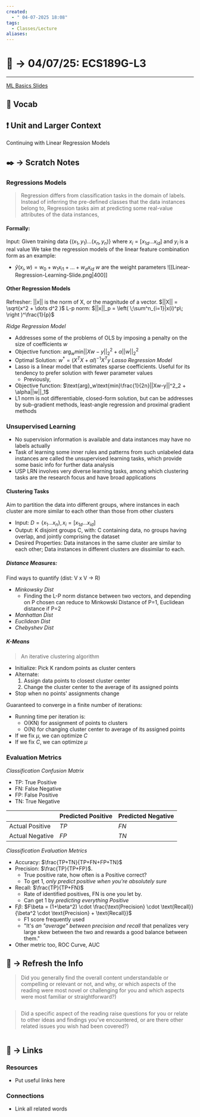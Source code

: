 ```yaml
---
created:
  - " 04-07-2025 18:08"
tags:
  - Classes/Lecture
aliases:
---
```


# 📗 ->  04/07/25: ECS189G-L3
---
[ML Basics Slides](https://drive.google.com/file/d/1-UnT3uMgD5we_rrRlAqxTxtvf0fKbHDP/view)

## 🎤 Vocab



## ❗ Unit and Larger Context
Continuing with Linear Regression Models





## ✒️ -> Scratch Notes
### Regressions Models
> Regression differs from classification tasks in the domain of labels. Instead of inferring the pre-defined classes that the data instances belong to, Regression tasks aim at predicting some real-value attributes of the data instances,
#### Formally:
Input: Given training data $\{(x_1, y_1)\dots (x_n, y_n)\}$ where $x_i = [x_{1d} \dots x_{id}]$ and $y_i$ is a real value
We take the regression models of the linear feature combination form as an example:
- $\hat{y}(x_i, w) = w_0 + w_1x_{i1} + \dots + w_dx_{id}$
$w$ are the weight parameters
![[Linear-Regression-Learning-Slide.png|400]]

#### Other Regression Models
Refresher: $||x||$ is the norm of X, or the magnitude of a vector. $||X|| = \sqrt{x^2 + \dots d^2 }$
L-p norm: $||x||_p = \left( \;\sum^n_{i=1}|x(i)^p\; \right )^\frac{1}{p}$

*Ridge Regression Model*
- Addresses some of the problems of OLS by imposing a penalty on the size of coefficients $w$
- Objective function: $\text{arg}_w\text{min}||Xw-y||^2_2 + \alpha||w||^2_2$
- Optimal Solution: $w^* = (X^TX + \alpha I)^{-1}X^Ty$
*Lasso Regression Model*
- Lasso is a linear model that estimates sparse coefficients. Useful for its tendency to prefer solution with fewer parameter values
	- Previously, 
- Objective function: $\text{arg}_w\text{min}\frac{1}{2n}||Xw-y||^2_2 + \alpha||w||_1$
- L1 norm is not differentiable, closed-form solution, but can be addresses by sub-gradient methods, least-angle regression and proximal gradient methods


### Unsupervised Learning
- No supervision information is available and data instances may have no labels actually
- Task of learning some inner rules and patterns from such unlabeled data instances are called the unsupervised learning tasks, which provide some basic info for further data analysis
- USP LRN involves very diverse learning tasks, among which clustering tasks are the research focus and have broad applications

#### Clustering Tasks
Aim to partition the data into different groups, where instances in each cluster are more similar to each other than those from other clusters
- Input: $D=\{x_1 \dots x_n\}, x_i = [x_{1d} \dots x_{id}]$
- Output: K disjoint groups C, with: C containing data, no groups having overlap, and jointly comprising the dataset
- Desired Properties: Data instances in the same cluster are similar to each other; Data instances in different clusters are dissimilar to each.

##### Distance Measures:
Find ways to quantify (dist: V x V -> R)
- *Minkowsky Dist*
	- Finding the L-P norm distance between two vectors, and depending on P chosen can reduce to Minkowski Distance of P=1, Euclidean distance if P=2 
- *Manhattan Dist*
- *Euclidean Dist*
- *Chebyshev Dist*

##### K-Means
> An iterative clustering algorithm
- Initialize: Pick K random points as cluster centers
- Alternate:
	1. Assign data points to closest cluster center
	2. Change the cluster center to the average of its assigned points
- Stop when no points' assignments change

Guaranteed to converge in a finite number of iterations:
- Running time per iteration is:
	- O(KN) for assignment of points to clusters
	- O(N) for changing cluster center to average of its assigned points
- If we fix $\mu$, we can optimize $C$
- If we fix $C$, we can optimize $\mu$

### Evaluation Metrics
*Classification Confusion Matrix*
- TP: True Positive
- FN: False Negative
- FP: False Positive
- TN: True Negative


|                 | Predicted Positive | Predicted Negative |
| --------------- | ------------------ | ------------------ |
| Actual Positive | *TP*               | *FN*               |
| Actual Negative | *FP*               | *TN*               |

*Classification Evaluation Metrics*
- Accuracy: $\frac{TP+TN}{TP+FN+FP+TN}$
- Precision: $\frac{TP}{TP+FP}$. 
	- True positive rate, how often is a Positive correct?
	- To get 1, *only predict positive when you're absolutely sure*
- Recall: $\frac{TP}{TP+FN}$
	- Rate of identified positives, FN is one you let by.
	- Can get 1 by *predicting everything Positive*
- F$\beta$: $F\beta = (1+\beta^2) \cdot \frac{\text{Precision} \cdot \text{Recall}}{\beta^2 \cdot \text{Precision} + \text{Recall}}$
	- F1 score frequently used
	- "It's _an "average" between precision and recall_ that penalizes very large skew between the two and rewards a good balance between them."
- Other metric too, ROC Curve, AUC
## 🧪 -> Refresh the Info
> Did you generally find the overall content understandable or compelling or relevant or not, and why, or which aspects of the reading were most novel or challenging for you and which aspects were most familiar or straightforward?)  
```

```

> Did a specific aspect of the reading raise questions for you or relate to other ideas and findings you’ve encountered, or are there other related issues you wish had been covered?)
```

```




## 🔗 -> Links
### Resources
- Put useful links here


### Connections
- Link all related words
